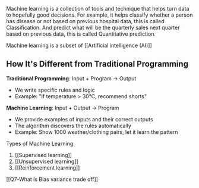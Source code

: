 Machine learning is a collection of tools and technique that helps turn data to hopefully good decisions. For example, it helps classify whether a person has disease or not based on previous hospital data, this is called Classification. And predict what will be the quarterly sales next quarter based on previous data, this is called Quantitative prediction.

Machine learning is a subset of [[Artificial intelligence (AI)]]

## How It's Different from Traditional Programming

**Traditional Programming**: Input + Program → Output

- We write specific rules and logic
- Example: "If temperature > 30°C, recommend shorts"

**Machine Learning**: Input + Output → Program

- We provide examples of inputs and their correct outputs
- The algorithm discovers the rules automatically
- Example: Show 1000 weather/clothing pairs, let it learn the pattern

Types of Machine Learning:
1. [[Supervised learning]]
2. [[Unsupervised learning]]
3. [[Reinforcement learning]]





[[Q7-What is Bias variance trade off]]